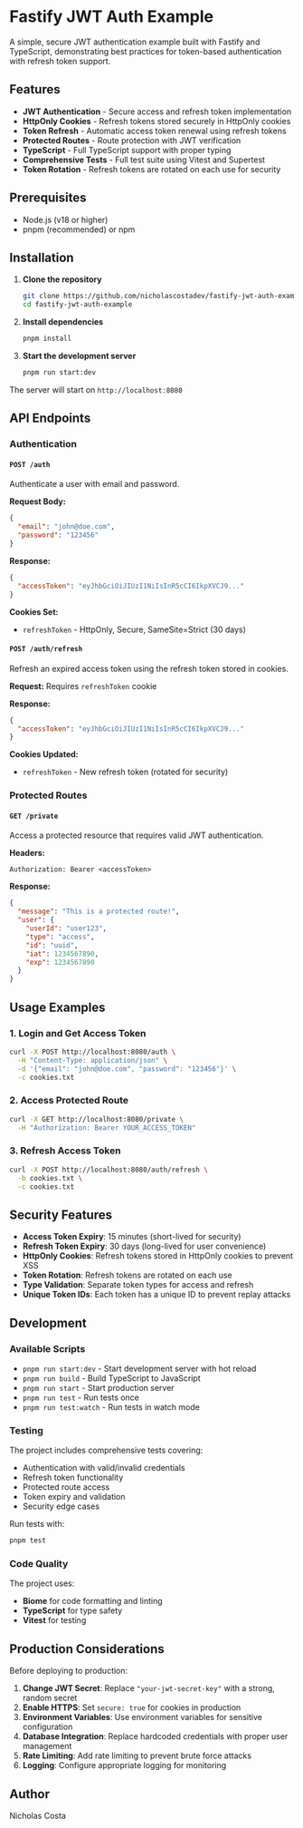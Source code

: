 # Fastify JWT Auth Example

A simple, secure JWT authentication example built with Fastify and TypeScript, demonstrating best practices for token-based authentication with refresh token support.

## Features

- **JWT Authentication** - Secure access and refresh token implementation
- **HttpOnly Cookies** - Refresh tokens stored securely in HttpOnly cookies
- **Token Refresh** - Automatic access token renewal using refresh tokens
- **Protected Routes** - Route protection with JWT verification
- **TypeScript** - Full TypeScript support with proper typing
- **Comprehensive Tests** - Full test suite using Vitest and Supertest
- **Token Rotation** - Refresh tokens are rotated on each use for security

## Prerequisites

- Node.js (v18 or higher)
- pnpm (recommended) or npm

## Installation

1. **Clone the repository**
   ```bash
   git clone https://github.com/nicholascostadev/fastify-jwt-auth-example
   cd fastify-jwt-auth-example
   ```

2. **Install dependencies**
   ```bash
   pnpm install
   ```

3. **Start the development server**
   ```bash
   pnpm run start:dev
   ```

The server will start on `http://localhost:8080`

## API Endpoints

### Authentication

#### `POST /auth`
Authenticate a user with email and password.

**Request Body:**
```json
{
  "email": "john@doe.com",
  "password": "123456"
}
```

**Response:**
```json
{
  "accessToken": "eyJhbGciOiJIUzI1NiIsInR5cCI6IkpXVCJ9..."
}
```

**Cookies Set:**
- `refreshToken` - HttpOnly, Secure, SameSite=Strict (30 days)

#### `POST /auth/refresh`
Refresh an expired access token using the refresh token stored in cookies.

**Request:** Requires `refreshToken` cookie

**Response:**
```json
{
  "accessToken": "eyJhbGciOiJIUzI1NiIsInR5cCI6IkpXVCJ9..."
}
```

**Cookies Updated:**
- `refreshToken` - New refresh token (rotated for security)

### Protected Routes

#### `GET /private`
Access a protected resource that requires valid JWT authentication.

**Headers:**
```
Authorization: Bearer <accessToken>
```

**Response:**
```json
{
  "message": "This is a protected route!",
  "user": {
    "userId": "user123",
    "type": "access",
    "id": "uuid",
    "iat": 1234567890,
    "exp": 1234567890
  }
}
```

## Usage Examples

### 1. Login and Get Access Token

```bash
curl -X POST http://localhost:8080/auth \
  -H "Content-Type: application/json" \
  -d '{"email": "john@doe.com", "password": "123456"}' \
  -c cookies.txt
```

### 2. Access Protected Route

```bash
curl -X GET http://localhost:8080/private \
  -H "Authorization: Bearer YOUR_ACCESS_TOKEN"
```

### 3. Refresh Access Token

```bash
curl -X POST http://localhost:8080/auth/refresh \
  -b cookies.txt \
  -c cookies.txt
```

## Security Features

- **Access Token Expiry**: 15 minutes (short-lived for security)
- **Refresh Token Expiry**: 30 days (long-lived for user convenience)
- **HttpOnly Cookies**: Refresh tokens stored in HttpOnly cookies to prevent XSS
- **Token Rotation**: Refresh tokens are rotated on each use
- **Type Validation**: Separate token types for access and refresh
- **Unique Token IDs**: Each token has a unique ID to prevent replay attacks

## Development

### Available Scripts

- `pnpm run start:dev` - Start development server with hot reload
- `pnpm run build` - Build TypeScript to JavaScript
- `pnpm run start` - Start production server
- `pnpm run test` - Run tests once
- `pnpm run test:watch` - Run tests in watch mode

### Testing

The project includes comprehensive tests covering:

- Authentication with valid/invalid credentials
- Refresh token functionality
- Protected route access
- Token expiry and validation
- Security edge cases

Run tests with:
```bash
pnpm test
```

### Code Quality

The project uses:
- **Biome** for code formatting and linting
- **TypeScript** for type safety
- **Vitest** for testing

## Production Considerations

Before deploying to production:

1. **Change JWT Secret**: Replace `"your-jwt-secret-key"` with a strong, random secret
2. **Enable HTTPS**: Set `secure: true` for cookies in production
3. **Environment Variables**: Use environment variables for sensitive configuration
4. **Database Integration**: Replace hardcoded credentials with proper user management
5. **Rate Limiting**: Add rate limiting to prevent brute force attacks
6. **Logging**: Configure appropriate logging for monitoring

## Author

Nicholas Costa
